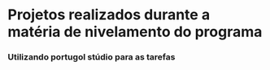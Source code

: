 # Projetos realizados durante a matéria de nivelamento do programa
### Utilizando portugol stúdio para as tarefas

